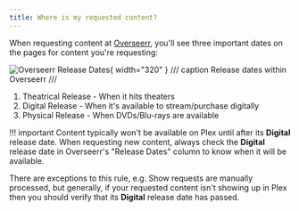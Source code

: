 ```yaml
---
title: Where is my requested content?
---
```


When requesting content at [Overseerr](https://overseerr.bitpushr.net), you'll see three important dates on the pages for content you're requesting:

![Overseerr Release Dates](../assets/images/overseerr-release-dates.webp){ width="320" }
/// caption
Release dates within Overseerr
///

1. Theatrical Release - When it hits theaters
2. Digital Release - When it's available to stream/purchase digitally
3. Physical Release - When DVDs/Blu-rays are available

!!! important
    Content typically won't be available on Plex until after its **Digital** release date. When requesting new content, always check the **Digital** release date in Overseerr's "Release Dates" column to know when it will be available.

There are exceptions to this rule, e.g. Show requests are manually processed, but generally, if your requested content isn't showing up in Plex then you should verify that its **Digital** release date has passed.
